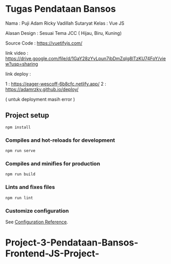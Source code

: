 # Tugas Pendataan Bansos

Nama : Puji Adam Ricky Vadillah Sutaryat
Kelas : Vue JS

Alasan Design : Sesuai Tema JCC ( Hijau, Biru, Kuning)

Source Code : https://vuetifyjs.com/

link video : https://drive.google.com/file/d/1GaY28zYvLpun7ibDmZqIg8lTzKU74FoY/view?usp=sharing

link deploy :


1 : https://eager-wescoff-6b8cfc.netlify.app/
2 : https://adamrzky.github.io/deploy/

( untuk deployment masih error )

## Project setup

```
npm install
```

### Compiles and hot-reloads for development

```
npm run serve
```

### Compiles and minifies for production

```
npm run build
```

### Lints and fixes files

```
npm run lint
```

### Customize configuration

See [Configuration Reference](https://cli.vuejs.org/config/).
# Project-3-Pendataan-Bansos-Frontend-JS-Project-
